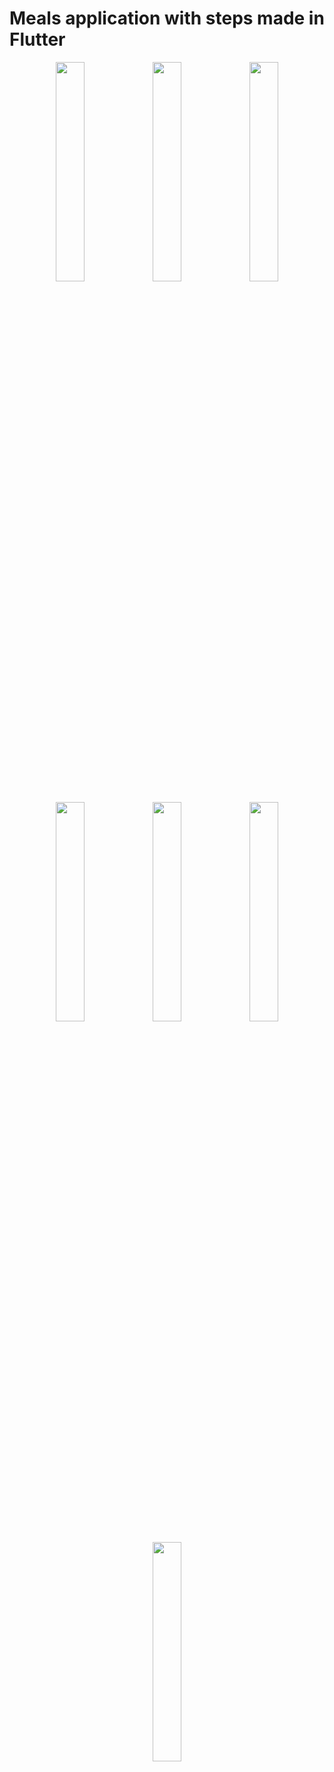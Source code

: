 # Meals application with steps made in Flutter

<p align="center" float="left">
  <img align="top" src="https://i.ibb.co/D4SQy43/Screenshot-20231004-115004.png" width="30%" height="30%">
  <img align="top" src="https://i.ibb.co/SQKYDS0/Screenshot-20231004-115018.png" width="30%" height="30%">
  <img align="top" src="https://i.ibb.co/C6qc0vR/Screenshot-20231004-115032.png" width="30%" height="30%">
</p>

<p align="center" float="left">
  <img align="top" src="https://i.ibb.co/bNtW3VV/Screenshot-20231004-115049-min.png" width="30%" height="30%">
  <img align="top" src="https://i.ibb.co/T0FD287/Screenshot-20231004-115056-min.png" width="30%" height="30%">
  <img align="top" src="https://i.ibb.co/12ts3H2/Screenshot-20231004-115102-min.png" width="30%" height="30%">
</p>

<p align="center" float="left">
  <img align="top" src="https://i.ibb.co/b1ntR4C/Screenshot-20231004-115115-min.png" width="30%" height="30%">
</p>
